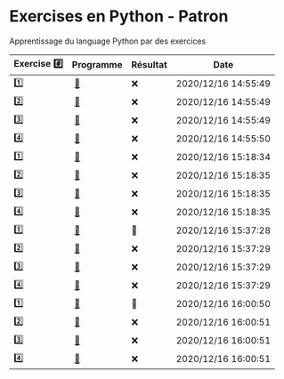 # Exercises en Python - Patron

Apprentissage du language Python par des exercices

|  Exercise :hash:  |  Programme | Résultat | Date |
|-------------------|------------|----------|------|
| :one: | [:bookmark:](01/programme.py) | :x: | 2020/12/16 14:55:49 |
| :two: | [:bookmark:](02/programme.py) | :x: | 2020/12/16 14:55:49 |
| :three: | [:bookmark:](03/programme.py) | :x: | 2020/12/16 14:55:49 |
| :four: | [:bookmark:](04/programme.py) | :x: | 2020/12/16 14:55:50 |
| :one: | [:bookmark:](01/programme.py) | :x: | 2020/12/16 15:18:34 |
| :two: | [:bookmark:](02/programme.py) | :x: | 2020/12/16 15:18:35 |
| :three: | [:bookmark:](03/programme.py) | :x: | 2020/12/16 15:18:35 |
| :four: | [:bookmark:](04/programme.py) | :x: | 2020/12/16 15:18:35 |
| :one: | [:bookmark:](01/programme.py) | :tada: | 2020/12/16 15:37:28 |
| :two: | [:bookmark:](02/programme.py) | :x: | 2020/12/16 15:37:29 |
| :three: | [:bookmark:](03/programme.py) | :x: | 2020/12/16 15:37:29 |
| :four: | [:bookmark:](04/programme.py) | :x: | 2020/12/16 15:37:29 |
| :one: | [:bookmark:](01/programme.py) | :tada: | 2020/12/16 16:00:50 |
| :two: | [:bookmark:](02/programme.py) | :x: | 2020/12/16 16:00:51 |
| :three: | [:bookmark:](03/programme.py) | :x: | 2020/12/16 16:00:51 |
| :four: | [:bookmark:](04/programme.py) | :x: | 2020/12/16 16:00:51 |
